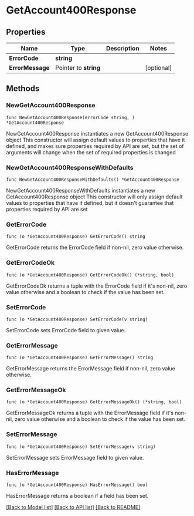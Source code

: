 # GetAccount400Response

## Properties

Name | Type | Description | Notes
------------ | ------------- | ------------- | -------------
**ErrorCode** | **string** |  |
**ErrorMessage** | Pointer to **string** |  | [optional]

## Methods

### NewGetAccount400Response

`func NewGetAccount400Response(errorCode string, ) *GetAccount400Response`

NewGetAccount400Response instantiates a new GetAccount400Response object
This constructor will assign default values to properties that have it defined,
and makes sure properties required by API are set, but the set of arguments
will change when the set of required properties is changed

### NewGetAccount400ResponseWithDefaults

`func NewGetAccount400ResponseWithDefaults() *GetAccount400Response`

NewGetAccount400ResponseWithDefaults instantiates a new GetAccount400Response object
This constructor will only assign default values to properties that have it defined,
but it doesn't guarantee that properties required by API are set

### GetErrorCode

`func (o *GetAccount400Response) GetErrorCode() string`

GetErrorCode returns the ErrorCode field if non-nil, zero value otherwise.

### GetErrorCodeOk

`func (o *GetAccount400Response) GetErrorCodeOk() (*string, bool)`

GetErrorCodeOk returns a tuple with the ErrorCode field if it's non-nil, zero value otherwise
and a boolean to check if the value has been set.

### SetErrorCode

`func (o *GetAccount400Response) SetErrorCode(v string)`

SetErrorCode sets ErrorCode field to given value.


### GetErrorMessage

`func (o *GetAccount400Response) GetErrorMessage() string`

GetErrorMessage returns the ErrorMessage field if non-nil, zero value otherwise.

### GetErrorMessageOk

`func (o *GetAccount400Response) GetErrorMessageOk() (*string, bool)`

GetErrorMessageOk returns a tuple with the ErrorMessage field if it's non-nil, zero value otherwise
and a boolean to check if the value has been set.

### SetErrorMessage

`func (o *GetAccount400Response) SetErrorMessage(v string)`

SetErrorMessage sets ErrorMessage field to given value.

### HasErrorMessage

`func (o *GetAccount400Response) HasErrorMessage() bool`

HasErrorMessage returns a boolean if a field has been set.


[[Back to Model list]](../README.md#documentation-for-models) [[Back to API list]](../README.md#documentation-for-api-endpoints) [[Back to README]](../README.md)
